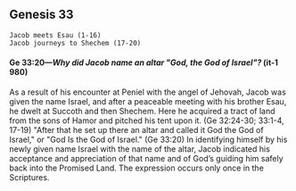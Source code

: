 ## Genesis 33

```
Jacob meets Esau (1-16)
Jacob journeys to Shechem (17-20)
```

#### Ge 33:20​—*Why did Jacob name an altar "God, the God of Israel"?* (it-1 980)

As a result of his encounter at Peniel with the angel of Jehovah, Jacob was given the name Israel, and after a peaceable meeting with his brother Esau, he dwelt at Succoth and then Shechem. Here he acquired a tract of land from the sons of Hamor and pitched his tent upon it. (Ge 32:24-30; 33:1-4, 17-19) "After that he set up there an altar and called it God the God of Israel," or "God Is the God of Israel." (Ge 33:20) In identifying himself by his newly given name Israel with the name of the altar, Jacob indicated his acceptance and appreciation of that name and of God’s guiding him safely back into the Promised Land. The expression occurs only once in the Scriptures.
